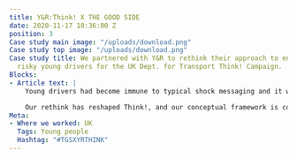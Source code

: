 ```yaml
---
title: Y&R:Think! X THE GOOD SIDE
date: 2020-11-17 18:36:00 Z
position: 3
Case study main image: "/uploads/download.png"
Case study top image: "/uploads/download.png"
Case study title: We partnered with Y&R to rethink their approach to engaging with
  risky young drivers for the UK Dept. for Transport Think! Campaign.
Blocks:
- Article text: |
    Young drivers had become immune to typical shock messaging and it was time to approach this audience with a new story. We showed the team that driving is best understood as a social practice, to understand the importance of peer influence and personal purpose.

    Our rethink has reshaped Think!, and our conceptual framework is core to how DfT now communicate afresh with young drivers.
Meta:
- Where we worked: UK
  Tags: Young people
  Hashtag: "#TGSXYRTHINK"
---
```


